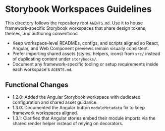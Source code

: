 # Storybook Workspaces Guidelines

This directory follows the repository root `AGENTS.md`. Use it to house framework-specific Storybook workspaces that share design tokens, themes, and authoring conventions.

- Keep workspace-level READMEs, configs, and scripts aligned so React, Angular, and Web Component previews remain visually consistent.
- Prefer importing shared assets (styles, helpers, icons) from `src/` instead of duplicating content under `storybooks/`.
- Document any framework-specific tooling or setup requirements inside each workspace's `AGENTS.md`.

## Functional Changes
- 1.2.0: Added the Angular Storybook workspace with dedicated configuration and shared asset guidance.
- 1.3.0: Documented the Angular button `moduleMetadata` fix to keep framework workspaces aligned.
- 1.3.1: Clarified that Angular stories embed their module imports via the shared render helper instead of relying on decorators.
